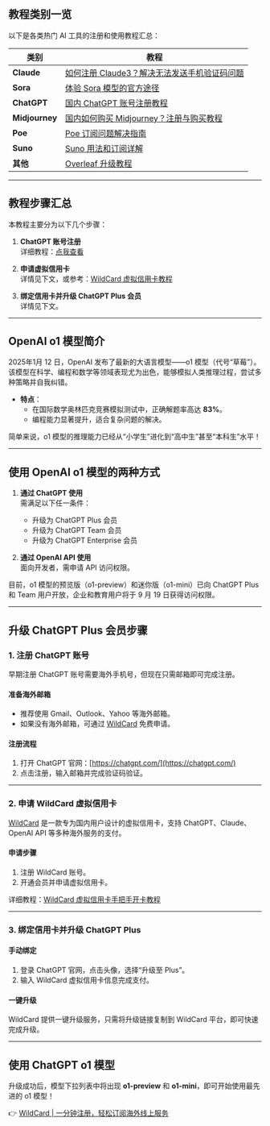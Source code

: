 ## 教程类别一览

以下是各类热门 AI 工具的注册和使用教程汇总：

| 类别       | 教程                                                                                     |
|------------|------------------------------------------------------------------------------------------|
| **Claude** | [如何注册 Claude3？解决无法发送手机验证码问题](https://aipioneershark.com/How-to-subscribe-to-Claude-3.html) |
| **Sora**   | [体验 Sora 模型的官方途径](https://aipioneershark.com/Official-Ways-to-Experience-the-Sora-Model.html) |
| **ChatGPT**| [国内 ChatGPT 账号注册教程](https://aipioneershark.com/how-to-register-on-ChatGPT4o.html) |
| **Midjourney** | [国内如何购买 Midjourney？注册与购买教程](https://aipioneershark.com/How-to-Purchase-Midjourney.html) |
| **Poe**    | [Poe 订阅问题解决指南](https://aipioneershark.com/Poe-Subscription-Issues.html) |
| **Suno**   | [Suno 用法和订阅详解](https://aipioneershark.com/Usage-and-Subscription-Guide-for-Suno.html) |
| **其他**   | [Overleaf 升级教程](https://aipioneershark.com/How-to-Pay-for-Overleaf.html) |

---

## 教程步骤汇总

本教程主要分为以下几个步骤：

1. **ChatGPT 账号注册**  
   详细教程：[点我查看](https://aipioneershark.com/the-way-to-upgrade-chatgpt4.html)

2. **申请虚拟信用卡**  
   详情见下文，或参考：[WildCard 虚拟信用卡教程](https://bit.ly/bewildcard)

3. **绑定信用卡并升级 ChatGPT Plus 会员**  
   详情见下文。

---

## OpenAI o1 模型简介

2025年1月 12 日，OpenAI 发布了最新的大语言模型——o1 模型（代号“草莓”）。该模型在科学、编程和数学等领域表现尤为出色，能够模拟人类推理过程，尝试多种策略并自我纠错。

- **特点**：
  - 在国际数学奥林匹克竞赛模拟测试中，正确解题率高达 **83%**。
  - 编程能力显著提升，适合复杂问题的解决。

简单来说，o1 模型的推理能力已经从“小学生”进化到“高中生”甚至“本科生”水平！

---

## 使用 OpenAI o1 模型的两种方式

1. **通过 ChatGPT 使用**  
   需满足以下任一条件：
   - 升级为 ChatGPT Plus 会员
   - 升级为 ChatGPT Team 会员
   - 升级为 ChatGPT Enterprise 会员

2. **通过 OpenAI API 使用**  
   面向开发者，需申请 API 访问权限。

目前，o1 模型的预览版（o1-preview）和迷你版（o1-mini）已向 ChatGPT Plus 和 Team 用户开放，企业和教育用户将于 9 月 19 日获得访问权限。

---

## 升级 ChatGPT Plus 会员步骤

### 1. 注册 ChatGPT 账号

早期注册 ChatGPT 账号需要海外手机号，但现在只需邮箱即可完成注册。

#### 准备海外邮箱
- 推荐使用 Gmail、Outlook、Yahoo 等海外邮箱。
- 如果没有海外邮箱，可通过 [WildCard](https://bit.ly/bewildcard) 免费申请。

#### 注册流程
1. 打开 ChatGPT 官网：[https://chatgpt.com/](https://chatgpt.com/)
2. 点击注册，输入邮箱并完成验证码验证。

---

### 2. 申请 WildCard 虚拟信用卡

[WildCard](https://bit.ly/bewildcard) 是一款专为国内用户设计的虚拟信用卡，支持 ChatGPT、Claude、OpenAI API 等多种海外服务的支付。

#### 申请步骤
1. 注册 WildCard 账号。
2. 开通会员并申请虚拟信用卡。

详细教程：[WildCard 虚拟信用卡手把手开卡教程](https://bit.ly/bewildcard)

---

### 3. 绑定信用卡并升级 ChatGPT Plus

#### 手动绑定
1. 登录 ChatGPT 官网，点击头像，选择“升级至 Plus”。
2. 输入 WildCard 虚拟信用卡信息完成支付。

#### 一键升级
WildCard 提供一键升级服务，只需将升级链接复制到 WildCard 平台，即可快速完成升级。

---

## 使用 ChatGPT o1 模型

升级成功后，模型下拉列表中将出现 **o1-preview** 和 **o1-mini**，即可开始使用最先进的 o1 模型！

👉 [WildCard | 一分钟注册，轻松订阅海外线上服务](https://bit.ly/bewildcard)
